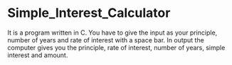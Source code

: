 # Simple_Interest_Calculator
It is a program written in C.
You have to give the input as your principle, number of years and rate of interest with a space bar.
In output the computer gives you the principle, rate of interest, number of years, simple interest and amount.

